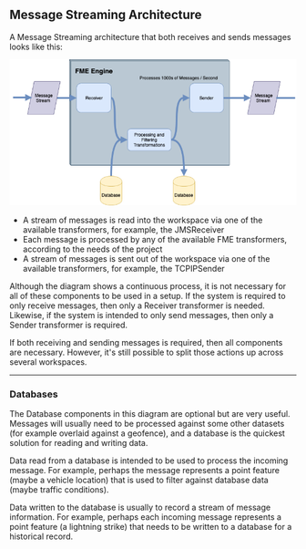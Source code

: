 ## Message Streaming Architecture ##

A Message Streaming architecture that both receives and sends messages looks like this:

![](./Images/Img5.002.MessageStreamingArchitecture.png)

- A stream of messages is read into the workspace via one of the available transformers, for example, the JMSReceiver
- Each message is processed by any of the available FME transformers, according to the needs of the project
- A stream of messages is sent out of the workspace via one of the available transformers, for example, the TCPIPSender

Although the diagram shows a continuous process, it is not necessary for all of these components to be used in a setup. If the system is required to only receive messages, then only a Receiver transformer is needed. Likewise, if the system is intended to only send messages, then only a Sender transformer is required.

If both receiving and sending messages is required, then all components are necessary. However, it's still possible to split those actions up across several workspaces.

---

### Databases ###
The Database components in this diagram are optional but are very useful. Messages will usually need to be processed against some other datasets (for example overlaid against a geofence), and a database is the quickest solution for reading and writing data.

Data read from a database is intended to be used to process the incoming message. For example, perhaps the message represents a point feature (maybe a vehicle location) that is used to filter against database data (maybe traffic conditions).

Data written to the database is usually to record a stream of message information. For example, perhaps each incoming message represents a point feature (a lightning strike) that needs to be written to a database for a historical record.
